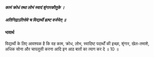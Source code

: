 ##### कामं क्रोधं तथा लोभं स्वादं शृंगारकौतुके ।
##### अतिनिद्राऽतिसेवे च विद्यार्थी ह्यष्ट वर्जयेत् ॥

#### भावार्थ

विद्यार्थी के लिए आवश्यक है कि वह काम, क्रोध, लोभ, स्वादिष्ट पदार्थों की इच्छा, शृंगार, खेल-तमाशे, अधिक सोना और चापलूसी करना आदि इन आठ बातों का त्याग कर दे ॥ 10 ॥